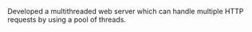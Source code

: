 Developed a multithreaded web server which can handle multiple HTTP requests by using a pool of threads.
